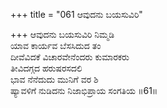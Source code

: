 +++
title = "061 ಆವುದನು ಬಯಸುವಿರಿ"

+++
ಆವುದನು ಬಯಸುವಿರಿ ನಿಮ್ಮಡಿ  
ಯಾವ ಕಾರ್ಯವ ಬೆಸಸಿದುದ ತಂ  
ದೀವೆವಿದಕೆ ವಿಚಾರವೇನೆಂದರು ಕುಮಾರಕರು   
ತೀವಿದಗ್ಗದ ಹರುಷರಸದಲಿ   
ಭಾವ ನೆನೆದುದು ಮುನಿಗೆ ವರ ಶಿ  
ಷ್ಯಾವಳಿಗೆ ನುಡಿದನು ನಿಜಾಭಿಪ್ರಾಯ ಸಂಗತಿಯ     ॥61॥